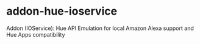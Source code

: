 # addon-hue-ioservice
Addon (IOService): Hue API Emulation for local Amazon Alexa support and Hue Apps compatibility
